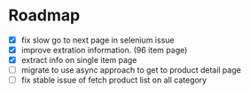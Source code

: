 # Roadmap
- [x] fix slow go to next page in selenium issue
- [x] improve extration information. (96 item page)
- [x] extract info on single item page
- [ ] migrate to use async approach to get to product detail page
- [ ] fix stable issue of fetch product list on all category